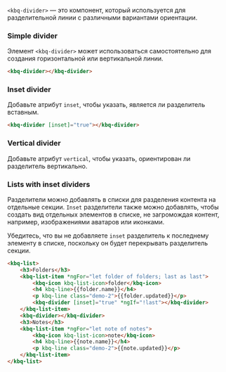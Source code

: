 `<kbq-divider>` — это компонент, который используется для разделительной линии с различными вариантами ориентации.

<!-- example(divider-overview) -->

### Simple divider

Элемент `<kbq-divider>` может использоваться самостоятельно для создания горизонтальной или вертикальной линии.

```html
<kbq-divider></kbq-divider>
```

### Inset divider

Добавьте атрибут `inset`, чтобы указать, является ли разделитель вставным.

```html
<kbq-divider [inset]="true"></kbq-divider>
```

### Vertical divider

Добавьте атрибут `vertical`, чтобы указать, ориентирован ли разделитель вертикально.

<!-- example(divider-vertical) -->

### Lists with inset dividers

Разделители можно добавлять в списки для разделения контента на отдельные секции.
`Inset` разделители также можно добавлять, чтобы создать вид отдельных элементов в списке,
не загромождая контент, например, изображениями аватаров или иконками.

Убедитесь, что вы не добавляете `inset` разделитель к последнему элементу в списке,
поскольку он будет перекрывать разделитель секции.

```html
<kbq-list>
    <h3>Folders</h3>
    <kbq-list-item *ngFor="let folder of folders; last as last">
        <kbq-icon kbq-list-icon>folder</kbq-icon>
        <h4 kbq-line>{{folder.name}}</h4>
        <p kbq-line class="demo-2">{{folder.updated}}</p>
        <kbq-divider [inset]="true" *ngIf="!last"></kbq-divider>
    </kbq-list-item>
    <kbq-divider></kbq-divider>
    <h3>Notes</h3>
    <kbq-list-item *ngFor="let note of notes">
        <kbq-icon kbq-list-icon>note</kbq-icon>
        <h4 kbq-line>{{note.name}}</h4>
        <p kbq-line class="demo-2">{{note.updated}}</p>
    </kbq-list-item>
</kbq-list>
```
